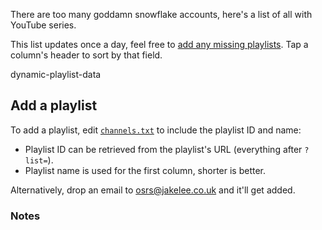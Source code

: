There are too many goddamn snowflake accounts, here's a list of all with YouTube series.

This list updates once a day, feel free to [add any missing playlists](#add-a-playlist). Tap a column's header to sort by that field.

dynamic-playlist-data

## Add a playlist

To add a playlist, edit [`channels.txt`](https://github.com/JakeSteam/osrs-ironmen/blob/main/automation/channels.txt) to include the playlist ID and name:
* Playlist ID can be retrieved from the playlist's URL (everything after `?list=`).
* Playlist name is used for the first column, shorter is better.

Alternatively, drop an email to [osrs@jakelee.co.uk](mailto:osrs@jakelee.co.uk) and it'll get added.

### Notes

[^max-videos]: Note that only 50 playlist videos can be fetched at once via YouTube's API, and pagination is not currently implemented.